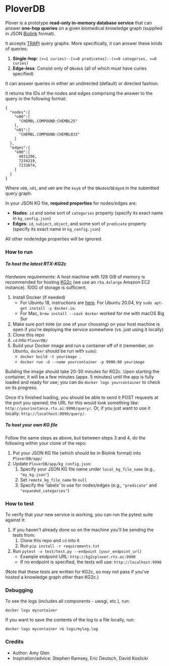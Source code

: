 # PloverDB

Plover is a prototype **read-only in-memory database service** that can answer **one-hop queries** on a given biomedical knowledge graph (supplied in JSON [Biolink](https://biolink.github.io/biolink-model/) format).

It accepts [TRAPI](https://github.com/NCATSTranslator/ReasonerAPI) query graphs. More specifically, it can answer these kinds of queries:

1. **Single-hop**: `(>=1 curies)--[>=0 predicates]--(>=0 categories, >=0 curies)`
2. **Edge-less**: Consist only of `QNode`s (all of which must have curies specified)

It can answer queries in either an undirected (default) or directed fashion.

It returns the IDs of the nodes and edges comprising the answer to the query in the following format:
```
{
  "nodes":{
    "n00":[
      "CHEMBL.COMPOUND:CHEMBL25"
    ],
    "n01":[
      "CHEMBL.COMPOUND:CHEMBL833"
    ]
  },
  "edges":{
    "e00":[
      4831296,
      7234219,
      7233074,
    ]
  }
}
```
Where `n00`, `n01`, and `e00` are the `key`s of the `QNode`s/`QEdge`s in the submitted query graph. 

In your JSON KG file, **required properties** for nodes/edges are:
* **Nodes**: `id` and some sort of `categories` property (specify its exact name in `kg_config.json`)
* **Edges**: `id`, `subject`, `object`, and some sort of `predicate` property (specify its exact name in `kg_config.json`)

All other node/edge properties will be ignored.

### How to run

##### To host the latest RTX-KG2c

_Hardware requirements_: A host machine with 128 GiB of memory is recommended for hosting [KG2c](https://github.com/RTXteam/RTX/tree/master/code/kg2c) (we use an `r5a.4xlarge` Amazon EC2 instance). 100G of storage is sufficient.

1. Install Docker (if needed)
    * For Ubuntu 18, instructions are [here](https://github.com/RTXteam/RTX-KG2/blob/master/install-docker-ubuntu18.sh). For Ubuntu 20.04, try `sudo apt-get install -y docker.io`.
    * For Mac, `brew install --cask docker` worked for me with macOS Big Sur
1. Make sure port `9990` (or one of your choosing) on your host machine is open if you're deploying the service somewhere (vs. just using it locally)
1. Clone this repo
1. `cd` into `PloverDB/`
1. Build your Docker image and run a container off of it (remember, on Ubuntu, `docker` should be run with `sudo`):
    * `docker build -t yourimage .`
    * `docker run -d --name yourcontainer -p 9990:80 yourimage`

Building the image should take 20-30 minutes for KG2c. Upon starting the container, it will be a few minutes (appx. 5 minutes) until the app is fully loaded and ready for use; you can do `docker logs yourcontainer` to check on its progress.

Once it's finished loading, you should be able to send it POST requests at the port you opened; the URL for this would look something like: `http://yourinstance.rtx.ai:9990/query/`. Or, if you just want to use it locally: `http://localhost:9990/query/`.

##### To host your own KG file

Follow the same steps as above, but between steps 3 and 4, do the following within your clone of the repo:

1. Put your JSON KG file (which should be in Biolink format) into `PloverDB/app/`
1. Update `PloverDB/app/kg_config.json`:
    1. Specify your JSON KG file name under `local_kg_file_name` (e.g., `"my_kg.json"`)
    1. Set `remote_kg_file_name` to `null`
    1. Specify the 'labels' to use for nodes/edges (e.g., `"predicate"` and `"expanded_categories"`)

### How to test
To verify that your new service is working, you can run the pytest suite against it:
1. If you haven't already done so on the machine you'll be sending the tests from:
    1. Clone this repo and `cd` into it
    1. Run `pip install -r requirements.txt`
1. Run `pytest -v test/test.py --endpoint [your_endpoint_url]`
    * Example endpoint URL: `http://kg2cplover.rtx.ai:9990`
    * If no endpoint is specified, the tests will use: `http://localhost:9990`

(Note that these tests are written for KG2c, so may not pass if you've hosted a knowledge graph other than KG2c.)

### Debugging
To see the logs (includes all components - uwsgi, etc.), run:
 ```
 docker logs mycontainer
```
If you want to save the contents of the log to a file locally, run:
```
docker logs mycontainer >& logs/mylog.log
```

### Credits

* Author: Amy Glen
* Inspiration/advice: Stephen Ramsey, Eric Deutsch, David Koslicki
